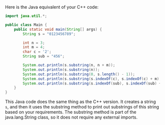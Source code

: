 Here is the Java equivalent of your C++ code:

```java
import java.util.*;

public class Main {
    public static void main(String[] args) {
        String s = "0123456789";

        int n = 3;
        int m = 4;
        char c = '2';
        String sub = "456";

        System.out.println(s.substring(n, n + m));
        System.out.println(s.substring(n));
        System.out.println(s.substring(0, s.length() - 1));
        System.out.println(s.substring(s.indexOf(c), s.indexOf(c) + m));
        System.out.println(s.substring(s.indexOf(sub), s.indexOf(sub) + m));
    }
}
```

This Java code does the same thing as the C++ version. It creates a string `s`, and then it uses the substring method to print out substrings of this string based on your requirements. The substring method is part of the java.lang.String class, so it does not require any external imports.
